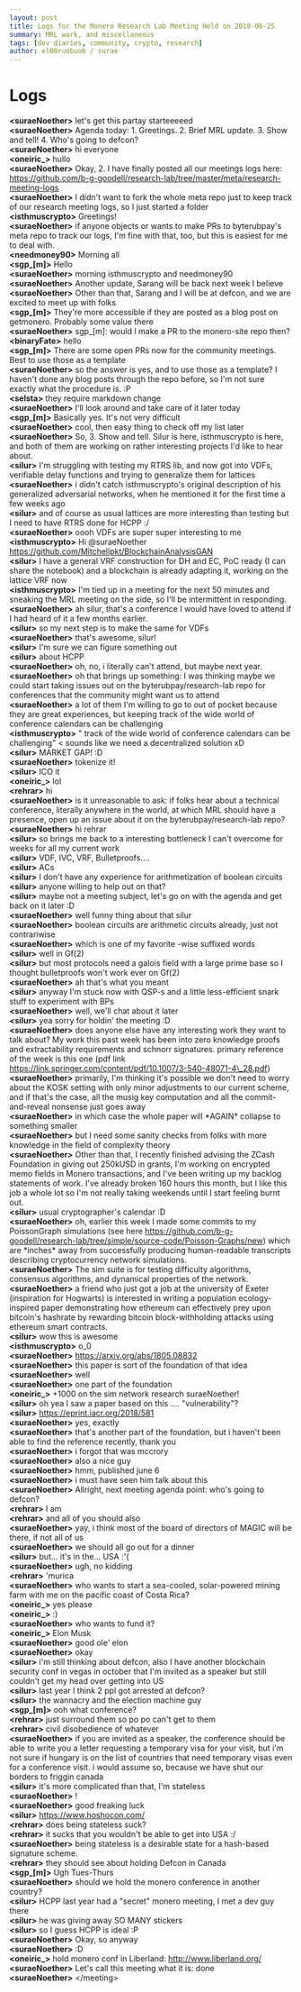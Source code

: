 ```yaml
---
layout: post
title: Logs for the Monero Research Lab Meeting Held on 2018-06-25
summary: MRL work, and miscellaneous
tags: [dev diaries, community, crypto, research]
author: el00ruobuob / surae
---
```


# Logs  

**\<suraeNoether>** let's get this partay starteeeeed  
**\<suraeNoether>** Agenda today: 1. Greetings. 2. Brief MRL update. 3. Show and tell! 4. Who's going to defcon?  
**\<suraeNoether>** hi everyone  
**\<oneiric\_>** hullo  
**\<suraeNoether>** Okay, 2. I have finally posted all our meetings logs here: https://github.com/b-g-goodell/research-lab/tree/master/meta/research-meeting-logs  
**\<suraeNoether>** I didn't want to fork the whole meta repo just to keep track of our research meeting logs, so I just started a folder  
**\<isthmuscrypto>** Greetings!  
**\<suraeNoether>** if anyone objects or wants to make PRs to byterubpay's meta repo to track our logs, I'm fine with that, too, but this is easiest for me to deal with.  
**\<needmoney90>** Morning all  
**\<sgp\_[m]>** Hello  
**\<suraeNoether>** morning isthmuscrypto  and needmoney90   
**\<suraeNoether>** Another update, Sarang will be back next week I believe  
**\<suraeNoether>** Other than that, Sarang and I will be at defcon, and we are excited to meet up with folks  
**\<sgp\_[m]>** They're more accessible if they are posted as a blog post on getmonero. Probably some value there  
**\<suraeNoether>** sgp\_[m]: would I make a PR to the monero-site repo then?  
**\<binaryFate>** hello  
**\<sgp\_[m]>** There are some open PRs now for the community meetings. Best to use those as a template  
**\<suraeNoether>** so the answer is yes, and to use those as a template? I haven't done any blog posts through the repo before, so I'm not sure exactly what the procedure is. :P  
**\<selsta>** they require markdown change  
**\<suraeNoether>** I'll look around and take care of it later today  
**\<sgp\_[m]>** Basically yes. It's not very difficult  
**\<suraeNoether>** cool, then easy thing to check off my list later  
**\<suraeNoether>** So, 3. Show and tell. Silur is here, isthmuscrypto is here, and both of them are working on rather interesting projects I'd like to hear about.  
**\<silur>** I'm struggling with testing my RTRS lib, and now got into VDFs, verifiable delay functions and trying to generalize them for lattices  
**\<suraeNoether>** i didn't catch isthmuscrypto's original description of his generalized adversarial networks, when he mentioned it for the first time a few weeks ago  
**\<silur>** and of course as usual lattices are more interesting than testing but I need to have RTRS done for HCPP :/  
**\<suraeNoether>** oooh VDFs are super super interesting to me  
**\<isthmuscrypto>** Hi @suraeNoether https://github.com/Mitchellpkt/BlockchainAnalysisGAN  
**\<silur>** I have a general VRF construction for DH and EC, PoC ready (I can share the notebook) and a blockchain is already adapting it, working on the lattice VRF now  
**\<isthmuscrypto>** I'm tied up in a meeting for the next 50 minutes and sneaking the MRL meeting on the side, so I'll be intermittent in responding.  
**\<suraeNoether>** ah silur, that's a conference I would have loved to attend if I had heard of it a few months earlier.  
**\<silur>** so my next step is to make the same for VDFs  
**\<suraeNoether>** that's awesome, silur!  
**\<silur>** I'm sure we can figure something out  
**\<silur>** about HCPP  
**\<suraeNoether>** oh, no, i literally can't attend, but maybe next year.   
**\<suraeNoether>** oh that brings up something: I was thinking maybe we could start taking issues out on the byterubpay/research-lab repo for conferences that the community might want us to attend  
**\<suraeNoether>** a lot of them I'm willing to go to out of pocket because they are great experiences, but keeping track of the wide world of conference calendars can be challenging  
**\<isthmuscrypto>** " track of the wide world of conference calendars can be challenging" < sounds like we need a decentralized solution xD  
**\<silur>** MARKET GAP! :D  
**\<suraeNoether>** tokenize it!  
**\<silur>** ICO it  
**\<oneiric\_>** lol  
**\<rehrar>** hi  
**\<suraeNoether>** is it unreasonable to ask: if folks hear about a technical conference, literally anywhere in the world, at which MRL should have a presence, open up an issue about it on the byterubpay/research-lab repo?  
**\<suraeNoether>** hi rehrar   
**\<silur>** so brings me back to a interesting bottleneck I can't overcome for weeks for all my current work  
**\<silur>** VDF, IVC, VRF, Bulletproofs....  
**\<silur>** ACs  
**\<silur>** I don't have any experience for arithmetization of boolean circuits  
**\<silur>** anyone willing to help out on that?  
**\<silur>** maybe not a meeting subject, let's go on with the agenda and get back on it later :D  
**\<suraeNoether>** well funny thing about that silur  
**\<suraeNoether>** boolean circuits are arithmetic circuits already, just not contrariwise  
**\<suraeNoether>** which is one of my favorite -wise suffixed words  
**\<silur>** well in Gf(2)  
**\<silur>** but most protocols need a galois field with a large prime base so I thought bulletproofs won't work ever on Gf(2)  
**\<suraeNoether>** ah that's what you meant  
**\<silur>** anyway I'm stuck now with QSP-s and a little less-efficient snark stuff to experiment with BPs  
**\<suraeNoether>** well, we'll chat about it later  
**\<silur>** yea sorry for holdin' the meeting :D  
**\<suraeNoether>** does anyone else have any interesting work they want to talk about? My work this past week has been into zero knowledge proofs and extractability requirements and schnorr signatures. primary reference of the week is this one (pdf link https://link.springer.com/content/pdf/10.1007/3-540-48071-4\_28.pdf)  
**\<suraeNoether>** primarily, I'm thinking it's possible we don't need to worry about the KOSK setting with only minor adjustments to our current scheme, and if that's the case, all the musig key computation and all the commit-and-reveal nonsense just goes away  
**\<suraeNoether>** in which case the whole paper will \*AGAIN\* collapse to something smaller  
**\<suraeNoether>** but I need some sanity checks from folks with more knowledge in the field of complexity theory  
**\<suraeNoether>** Other than that, I recently finished advising the ZCash Foundation in giving out 250kUSD in grants, I'm working on encrypted memo fields in Monero transactions, and I've been writing up my backlog statements of work. I've already broken 160 hours this month, but I like this job a whole lot so I'm not really taking weekends until I start feeling burnt out.  
**\<silur>** usual cryptographer's calendar :D  
**\<suraeNoether>** oh, earlier this week I made some commits to my PoissonGraph simulations (see here https://github.com/b-g-goodell/research-lab/tree/simple/source-code/Poisson-Graphs/new) which are \*inches\* away from successfully producing human-readable transcripts describing cryptocurrency network simulations.  
**\<suraeNoether>** The sim suite is for testing difficulty algorithms, consensus algorithms, and dynamical properties of the network.   
**\<suraeNoether>** a friend who just got a job at the university of Exeter (inspiration for Hogwarts) is interested in writing a population ecology-inspired paper demonstrating how ethereum can effectively prey upon bitcoin's hashrate by rewarding bitcoin block-withholding attacks using ethereum smart contracts.  
**\<silur>** wow this is awesome  
**\<isthmuscrypto>** o\_0  
**\<suraeNoether>** https://arxiv.org/abs/1805.08832  
**\<suraeNoether>** this paper is sort of the foundation of that idea  
**\<suraeNoether>** well  
**\<suraeNoether>** one part of the foundation  
**\<oneiric\_>** +1000 on the sim network research suraeNoether!  
**\<silur>** oh yea I saw a paper based on this .... "vulnerability"?  
**\<silur>** https://eprint.iacr.org/2018/581  
**\<suraeNoether>** yes, exactly  
**\<suraeNoether>** that's another part of the foundation, but i haven't been able to find the reference recently, thank you  
**\<suraeNoether>** i forgot that was mccrory  
**\<suraeNoether>** also a nice guy  
**\<suraeNoether>** hmm, published june 6  
**\<suraeNoether>** i must have seen him talk about this   
**\<suraeNoether>** Allright, next meeting agenda point: who's going to defcon?  
**\<rehrar>** I am  
**\<rehrar>** and all of you should also  
**\<suraeNoether>** yay, i think most of the board of directors of MAGIC will be there, if not all of us  
**\<suraeNoether>** we should all go out for a dinner  
**\<silur>** but... it's in the... USA :'(  
**\<suraeNoether>** ugh, no kidding  
**\<rehrar>** 'murica  
**\<suraeNoether>** who wants to start a sea-cooled, solar-powered mining farm with me on the pacific coast of Costa Rica?  
**\<oneiric\_>** yes please  
**\<oneiric\_>** :)  
**\<suraeNoether>** who wants to fund it?  
**\<oneiric\_>** Elon Musk  
**\<suraeNoether>** good ole' elon  
**\<suraeNoether>** okay  
**\<silur>** i'm still thinking about defcon, also I have another blockchain security conf in vegas in october that I'm invited as a speaker but still couldn't get my head over getting into US  
**\<silur>** last year I think 2 ppl got arrested at defcon?  
**\<silur>** the wannacry and the election machine guy  
**\<sgp\_[m]>** ooh what conference?  
**\<rehrar>** just surround them so po po can't get to them  
**\<rehrar>** civil disobedience of whatever  
**\<suraeNoether>** if you are invited as a speaker, the conference should be able to write you a letter requesting a temporary visa for your visit, but i'm not sure if hungary is on the list of countries that need temporary visas even for a conference visit. i would assume so, because we have shut our borders to friggin canada  
**\<silur>** it's more complicated than that, I'm stateless  
**\<suraeNoether>** !  
**\<suraeNoether>** good freaking luck  
**\<silur>** https://www.hoshocon.com/  
**\<rehrar>** does being stateless suck?  
**\<rehrar>** it sucks that you wouldn't be able to get into USA :/  
**\<suraeNoether>** being stateless is a desirable state for a hash-based signature scheme.  
**\<rehrar>** they should see about holding Defcon in Canada  
**\<sgp\_[m]>** Ugh Tues-Thurs  
**\<suraeNoether>** should we hold the monero conference in another country?  
**\<silur>** HCPP last year had a "secret" monero meeting, I met a dev guy there  
**\<silur>** he was giving away SO MANY stickers  
**\<silur>** so I guess HCPP is ideal :P  
**\<suraeNoether>** Okay, so anyway  
**\<suraeNoether>** :D  
**\<oneiric\_>** hold monero conf in Liberland: http://www.liberland.org/  
**\<suraeNoether>** Let's call this meeting what it is: done  
**\<suraeNoether>** \</meeting>
